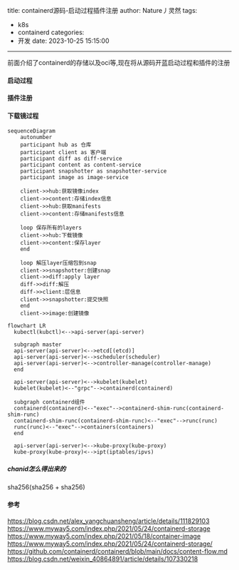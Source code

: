 title: containerd源码-启动过程插件注册
author: Nature丿灵然
tags:
  - k8s
  - containerd
categories:
  - 开发
date: 2023-10-25 15:15:00
---

前面介绍了containerd的存储以及oci等,现在将从源码开蓝启动过程和插件的注册

<!--more-->

#### 启动过程

#### 插件注册

#### 下载镜过程

```mermaid
sequenceDiagram
    autonumber
    participant hub as 仓库
    participant client as 客户端
    participant diff as diff-service
    participant content as content-service
    participant snapshotter as snapshotter-service
    participant image as image-service

    client->>hub:获取镜像index
    client->>content:存储index信息
    client->>hub:获取manifests
    client->>content:存储manifests信息

    loop 保存所有的layers
    client->>hub:下载镜像
    client->>content:保存layer
    end

    loop 解压layer压缩包到snap
    client->>snapshotter:创建snap
    client->>diff:apply layer
    diff->>diff:解压
    diff->>client:层信息
    client->>snapshotter:提交快照
    end
    client->>image:创建镜像
```

```mermaid
flowchart LR
  kubectl(kubctl)<-->api-server(api-server)

  subgraph master
  api-server(api-server)<-->etcd[(etcd)]
  api-server(api-server)<-->scheduler(scheduler)
  api-server(api-server)<-->controller-manage(controller-manage)
  end

  api-server(api-server)<-->kubelet(kubelet)
  kubelet(kubelet)<--"grpc"-->containerd(containerd)

  subgraph containerd组件
  containerd(containerd)<--"exec"-->containerd-shim-runc(containerd-shim-runc)
  containerd-shim-runc(containerd-shim-runc)<--"exec"-->runc(runc)
  runc(runc)<--"exec"-->containers(containers)
  end

  api-server(api-server)<-->kube-proxy(kube-proxy)
  kube-proxy(kube-proxy)<-->ipt(iptables/ipvs)
```

##### chanid怎么得出来的

sha256(sha256 + sha256)

#### 参考

<https://blog.csdn.net/alex_yangchuansheng/article/details/111829103>
<https://www.myway5.com/index.php/2021/05/24/containerd-storage>
<https://www.myway5.com/index.php/2021/05/18/container-image>
<https://www.myway5.com/index.php/2021/05/24/containerd-storage/>
<https://github.com/containerd/containerd/blob/main/docs/content-flow.md>
<https://blog.csdn.net/weixin_40864891/article/details/107330218>
